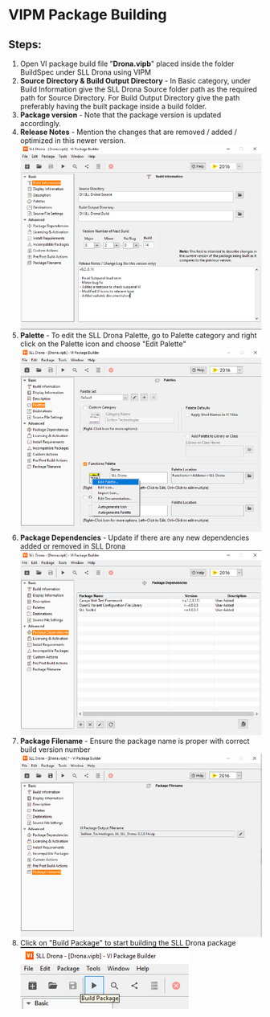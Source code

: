 # VIPM Package Building
## Steps:
1. Open VI package build file "**Drona.vipb**" placed inside the folder BuildSpec under SLL Drona using VIPM
2. **Source Directory & Build Output Directory** - In Basic category, under Build Information give the SLL Drona Source folder path as the required path for Source Directory. For Build Output Directory give the path preferably having the built package inside a build folder. 
3. **Package version**  - Note that the package version is updated accordingly.
4. **Release Notes** - Mention the changes that are removed / added / optimized in this newer version.
![Build Information](Images/VIPB%20Build%20Info.png)
5. **Palette** - To edit the SLL Drona Palette, go to Palette category and right click on the Palette icon and choose "Edit Palette"
![Palette](Images/VIPB%20Palette.png)
6. **Package Dependencies** - Update if there are any new dependencies added or removed in SLL Drona
![Package Dependencies](Images/VIPB%20Package%20Depen.png)
7. **Package Filename** - Ensure the package name is proper with correct build version number
![Package Filename](Images/VIPB%20Package%20filename.png)
8. Click on "Build Package" to start building the SLL Drona package
![Build Package](Images/VIPB%20Build%20package%20icon.png)